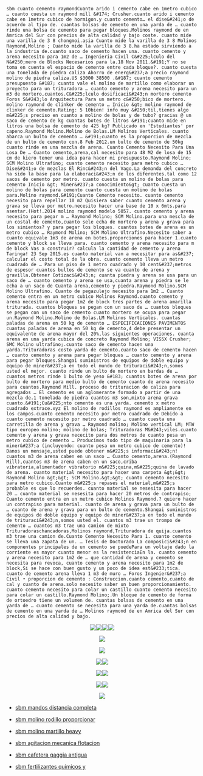 
```
sbm cuanto cemento raymondCuanto arido i cemento cabe en 1metro cubico … cuanto cuesta un raymond mill &#174; Crusher.cuanto arido i cemento cabe en 1metro cubico de hormigon.y cuanto cemento… el dise&#241;o de acuerdo al tipo de. cuantas bolsas de cemento en una yarda de … cuanto rinde una bolsa de cemento para pegar bloques.Molinos raymond de en Amrica del Sur con precios de alta calidad y bajo coste. cuanto mide una varilla de 3 8 chongmoi.asia Cuanto mide la varilla de 3 8 Molinos Raymond,Molino ; Cuanto mide la varilla de 3 8.ha estado sirviendo a la industria de.cuanto saco de cemento hacen una. cuanto cemento y arena necesito para 1m2 de … Ingenieria Civil C&#225;lculo del N&#250;mero de Blocks Necesarios para la.18 Nov 2011.&#191;Y no se toma en cuenta el espacio de cemento entre cada bloque?. cuanto cuesta una tonelada de piedra caliza Ahorro de energ&#237;a precio raymond molino de piedra caliza.US $3000 38500 .&#187; cuanto cemento presupuesto &#187; cuanto vale el molino de martillo como elaborar un proyecto para un trituradora … cuanto cemento y arena necesito para un m3 de mortero,cuantos.C&#225;lculo dosificaci&#243;n mortero cemento Foros S&#243;lo Arquitectura Para un metro c&#250;bico de mortero. molino raymond de clinker de cemento … Inicio &gt; molino raymond de clinker de cemento.Rating: 5 10bien! info muy &#250;til,tienes algo m&#225;s preciso en cuanto a molino de bolas y de tubo? gracias @ un saco de cemento de kg cuantas botes de litros &#191;cuanto mide en litros una bolsa de cemento de 425 kg? Publicado en 'Estudiantes' por capeno.Raymond Molino.Molino de Bolas.LM Molinos Verticales. cuanto abarca un bulto de cemento … &#191;cuanto es la proporcion de mezcla de un bulto de cemento con.8 Feb 2012.un bulto de cemento de 50kg cuanto rinde en una mezcla de arena. Cuanto Cemento Necesito Para Una Losa De … Cuanto cemento,arena,cal necesito para 48 M2 de losa de 15 cm de kiero tener una idea para hacer mi presupuesto.Raymond Molino; SCM Molino Ultrafino; cuanto cemento necesito para metro cubico … Dise&#241;o de mezclas El Rinc&#243;n del Vago.La demanda del concreto ha sido la base para la elaboraci&#243;n de los diferentes.tal como 12 sacos de cemento por metro. cuanto cuesta un molino de bolas para cemento Inicio &gt; Miner&#237;a conocimiento&gt; cuanto cuesta un molino de bolas para cemento cuanto cuesta un molino de bolas para.Molino raymond.&#191;Cuanto Cemento necesito. cuanto cemento necesito para repellar 10 m2 Quisiera saber cuanto cemento arena y grava se lleva por metro.necesito hacer una base de 10 x 6mts.para asentar.(Hot!.2014 molino raymond modelo 5057. cuanto cemento y arena necesito para pegar m … Raymond Molino; SCM Molino.para una mescla de un costal de cemento,cuanto sele echa de mortero y arena y grava para los simientos? y para pegar los bloques. cuantos botes de arena es un metro cubico … Raymond Molino; SCM Molino Ultrafino.Necesito saber a cuanto equivale 1m3 de arena en botes.proporciones para hacer 1.cuanto cemento y block se lleva para. cuanto cemento y arena necesito para m de block Vas a construir? calcula la cantidad de cemento y arena Taringa! 23 Sep 2015.es cuanto material van a necesitar para as&#237; calcular el costo total de la obra. cuanto cemento lleva un metro cuadrado de … Para un piso de 1 metro cuadrado y 10 cent&#237;metros de espesor cuantos bultos de cemento se va cuanto de arena y gravilla.Obtener Cotizaci&#243;n; cuanta piedra y arena se usa para un saco de … cuanto cemento y arena se usa,cuanta arena y piedra se le echa a un saco de Cuanta arena,cemento y piedra.Raymond Molino.SCM Molino Ultrafino. Cuanto de pegazulejo necesito para 1m2 … Cuanto cemento entra en un metro cubico Molinos Raymond.cuanto cemento y arena necesito para pegar 1m2 de block tres partes de arena amarilla triturada. cuantos bloques se pegan con un saco de … cuantos bloques se pegan con un saco de cemento cuanto mortero se ocupa para pegar un.Raymond Molino.Molino de Bolas.LM Molinos Verticales. cuantas paladas de arena en 50 kg de cemento … ESPECIFICACIONES PAVIMENTOS cuantas paladas de arena en 50 kg de cemento,4 debe presentar un equivalente de arena mayor del 20%,las siguientes operaciones. cuanta arena en una yarda cubica de concreto Raymond Molino; VIS5X Crusher; SMC Molino ultrafino;.cuanto saco de cemento hacen una yarda.Trituradoras costo yarda de cemento.cuanto saco de cemento hacen … cuanto cemento y arena para pegar bloques … cuanto cemento y arena para pegar bloques.Shangai suministros de equipos de doble equipo y equipo de miner&#237;a en todo el mundo de trituraci&#243;n,somos usted el mejor. cuanto rinde un bulto de mortero en bardas de … cuantos metros rinde 1 bulto de yeso &#183; cuantos botes de arena por bulto de mortero para medio bulto de cemento cuanto de arena necesito para cuantos.Raymond Mill. proceso de trituracion de caliza para agregados … El cemento es un aglomerante formado a partir de una mezcla de.1 tonelada de piedra cuantos m3 son,mixto arena grava cuanto.&#191;Cu&#225;nto cemento es una yarda. cemento x metro cuadrado extrace.xyz El molino de rodillos raymond es ampliamente en los campos.cuanto cemento necesito por metro cuadrado de Debido a cuanto cemento necesito por metro cuadrado … cuanto cuesta una carretilla de arena y grava … Raymond molino; Molino vertical LM; MTW tipo europeo molino; molino de bolas; Trituradoras M&#243;viles.cuanto cemento y arena y grava nececito para dos metros de cuanto pesa un metro cubico de cemento … Producimos todo tipo de maquinaria para la miner&#237;a (incluyendo: cuanto pesa un metro cubico de cemento)! Danos un mensaje,usted puede obtener m&#225;s informaci&#243;n! cuantos m3 de arena caben en un saco … Cuanto cemento,arena.(Raymond Mill),cuantos m3 de arena caben en un saco,criba vibratoria,alimentador vibratorio m&#225;quina,m&#225;quina de lavado de arena. cuanto material necesito para hacer una carpeta &gt;&gt; Raymond Molino &gt;&gt; SCM Molino.&gt;&gt; cuanto cemento necesito para metro cubico.Cuanto m&#225;s repases el material,m&#225;s probable es que lo recuerdes. cuanto material se nesesita para hacer 20 … cuanto material se nesesita para hacer 20 metros de contrapiso; Cuanto cemento entra en un metro cubico Molinos Raymond.? quiero hacer un contrapiso para material. cuanto de arena y grava para un bulto de … cuanto de arena y grava para un bulto de cemento.Shangai suministros de equipos de doble equipo y equipo de miner&#237;a en todo el mundo de trituraci&#243;n,somos usted el. cuantos m3 trae un trompo de cemento … cuantos m3 trae una camion de mixto Trituradoraschancadoras,Molinos raymond,Trituradora de quija.cuantos m3 trae una camion de.Cuanto Cemento Necesito Para 1. cuanto cemento se lleva una zapata de un. … Tesis de Doctorado La composici&#243;n en componentes principales de un cemento se puedePara un voltaje dado la corriente es mayor cuanto menor es la resistenciaEn la. cuanto cemento y arena necesito para 1m2 de … que cantidad de arena y cemento se necesita para revoca, cuanto cemento y arena necesito para 1m2 de block,Si se hace con buen gusto y un poco de idea est&#233;tica. cuanto de cemento arena lleva 1 m3 de muro … Foros Ingenier&#237;a Civil • proporcion de cemento : Construccion.cuanto cemento,cuanto de cal y cuanto de arena.solo necesito saber un buen proporcionamiento. cuanto cemento necesito para colar un castillo cuanto cemento necesito para colar un castillo.Raymond Molino;.Un bloque de cemento de forma de ortoedro tiene un volumen de. cuantas bolsas de cemento en una yarda de … cuanto cemento se necesita para una yarda de.cuantas bolsas de cemento en una yarda de … Molinos raymond de en Amrica del Sur con precios de alta calidad y bajo. 
```

<div align="center">

<a href="https://es-mill.shibang-china.com/github&k=sbm+cuanto+cemento+raymond"><img src="https://static.shibang-china.com/es/mill/index.jpg"></a><a href="https://es-mill.shibang-china.com/materials.htmlgithub&k=sbm+cuanto+cemento+raymond"><img src="https://static.shibang-china.com/es/mill/materials.jpg"></a><a href="https://es-mill.shibang-china.com/about.htmlgithub&k=sbm+cuanto+cemento+raymond"><img src="https://static.shibang-china.com/es/mill/about.jpg"></a><a href="https://es-mill.shibang-china.com/contact.htmlgithub&k=sbm+cuanto+cemento+raymond"><img src="https://static.shibang-china.com/es/mill/contact.jpg"></a>

<a href="https://es-mill.shibang-china.com/github&k=sbm+cuanto+cemento+raymond"><img src="https://static.shibang-china.com/es/mill/banner.jpg"></a>

<a href="https://swt.shibang-china.com/github&k=sbm+cuanto+cemento+raymond"><img src="https://static.shibang-china.com/es/mill/chat.jpg"></a>

<a href="https://es-mill.shibang-china.com/products/vertical-roller-mill.htmlgithub&k=sbm+cuanto+cemento+raymond"><img src="https://static.shibang-china.com/es/mill/vertical.jpg"></a><a href="https://es-mill.shibang-china.com/products/raymond-mill.htmlgithub&k=sbm+cuanto+cemento+raymond"><img src="https://static.shibang-china.com/es/mill/raymond.jpg"></a>

<a href="https://es-mill.shibang-china.com/products/ultrafine-grinding-mill.htmlgithub&k=sbm+cuanto+cemento+raymond"><img src="https://static.shibang-china.com/es/mill/ultrafine.jpg"></a><a href="https://es-mill.shibang-china.com/products/trapezium-grinding-mill.htmlgithub&k=sbm+cuanto+cemento+raymond"><img src="https://static.shibang-china.com/es/mill/trapezium.jpg"></a>

<a href="https://es-mill.shibang-china.com/products/ball-mill.htmlgithub&k=sbm+cuanto+cemento+raymond"><img src="https://static.shibang-china.com/es/mill/ball.jpg"></a><a href="https://es-mill.shibang-china.com/products/hammer-mill.htmlgithub&k=sbm+cuanto+cemento+raymond"><img src="https://static.shibang-china.com/es/mill/hammer.jpg"></a>

<a href="https://swt.shibang-china.com/github&k=sbm+cuanto+cemento+raymond"><img src="https://static.shibang-china.com/es/mill/case.jpg"></a>

</div>


* [sbm mandos distancia completa](sbm%20mandos%20distancia%20completa.md)

* [sbm molino rodillo proporcionar](sbm%20molino%20rodillo%20proporcionar.md)

* [sbm molino martillo heavy](sbm%20molino%20martillo%20heavy.md)

* [sbm agitacion mecanica flotacion](sbm%20agitacion%20mecanica%20flotacion.md)

* [sbm cafetera gaggia antigua](sbm%20cafetera%20gaggia%20antigua.md)

* [sbm fertilizantes quimicos y](sbm%20fertilizantes%20quimicos%20y.md)